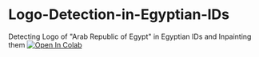 # Logo-Detection-in-Egyptian-IDs
Detecting Logo of "Arab Republic of Egypt" in Egyptian IDs and Inpainting them 
[![Open In Colab](https://colab.research.google.com/assets/colab-badge.svg)](https://colab.research.google.com/drive/1PHq9EghmV7PLd-_LZRk7Wlvgo0jz96dK?usp=sharing)
